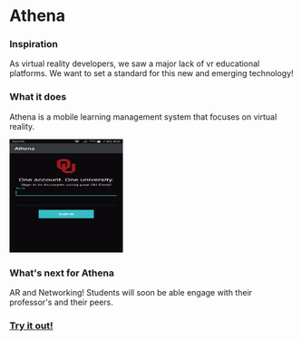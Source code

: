# Athena

### Inspiration
As virtual reality developers, we saw a major lack of vr educational platforms. We want to set a standard for this new and emerging technology!

### What it does
Athena is a mobile learning management system that focuses on virtual reality.

<img src="images/SingleSignOn.png" alt="Single Sign On" width="200" height="200"/>

### What's next for Athena
AR and Networking! Students will soon be able engage with their professor's and their peers.

### [Try it out!](http://getathena.io)
